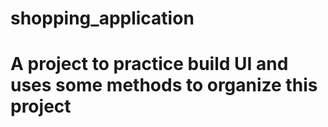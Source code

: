 # shopping_application

# A project to practice build UI and uses some methods to organize this project
